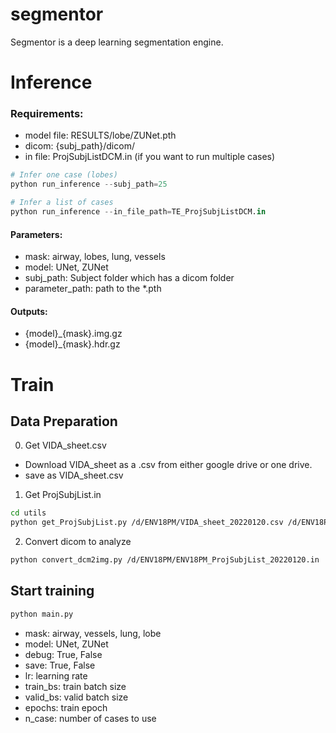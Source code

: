 # segmentor
Segmentor is a deep learning segmentation engine.


# Inference
### Requirements:
- model file: RESULTS/lobe/ZUNet.pth
- dicom: {subj_path}/dicom/
- in file: ProjSubjListDCM.in (if you want to run multiple cases) 

```python
# Infer one case (lobes)
python run_inference --subj_path=25 

# Infer a list of cases
python run_inference --in_file_path=TE_ProjSubjListDCM.in
```
#### Parameters:
- mask: airway, lobes, lung, vessels
- model: UNet, ZUNet
- subj_path: Subject folder which has a dicom folder
- parameter_path: path to the *.pth

#### Outputs:
- {model}_{mask}.img.gz
- {model}_{mask}.hdr.gz


# Train
## Data Preparation
0. Get VIDA_sheet.csv
- Download VIDA_sheet as a .csv from either google drive or one drive. 
- save as VIDA_sheet.csv

1. Get ProjSubjList.in
```bash
cd utils
python get_ProjSubjList.py /d/ENV18PM/VIDA_sheet_20220120.csv /d/ENV18PM/ENV18PM_ProjSubjList_20220120.in /d/ENV18PM/ImageData
```

2. Convert dicom to analyze
```bash
python convert_dcm2img.py /d/ENV18PM/ENV18PM_ProjSubjList_20220120.in
```

## Start training
```python
python main.py
```
- mask: airway, vessels, lung, lobe
- model: UNet, ZUNet
- debug: True, False
- save: True, False
- lr: learning rate
- train_bs: train batch size
- valid_bs: valid batch size
- epochs: train epoch
- n_case: number of cases to use

